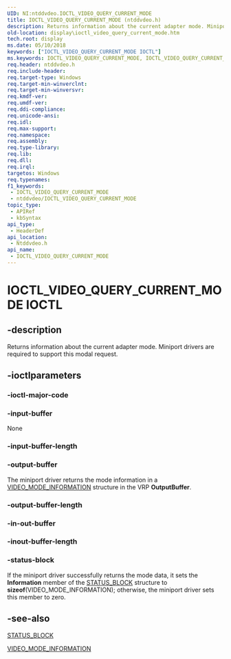 ```yaml
---
UID: NI:ntddvdeo.IOCTL_VIDEO_QUERY_CURRENT_MODE
title: IOCTL_VIDEO_QUERY_CURRENT_MODE (ntddvdeo.h)
description: Returns information about the current adapter mode. Miniport drivers are required to support this modal request.
old-location: display\ioctl_video_query_current_mode.htm
tech.root: display
ms.date: 05/10/2018
keywords: ["IOCTL_VIDEO_QUERY_CURRENT_MODE IOCTL"]
ms.keywords: IOCTL_VIDEO_QUERY_CURRENT_MODE, IOCTL_VIDEO_QUERY_CURRENT_MODE control, IOCTL_VIDEO_QUERY_CURRENT_MODE control code [Display Devices], Video_IOCTLs_18538d0f-5243-4326-850d-9fedf30e17cb.xml, display.ioctl_video_query_current_mode, ntddvdeo/IOCTL_VIDEO_QUERY_CURRENT_MODE
req.header: ntddvdeo.h
req.include-header: 
req.target-type: Windows
req.target-min-winverclnt: 
req.target-min-winversvr: 
req.kmdf-ver: 
req.umdf-ver: 
req.ddi-compliance: 
req.unicode-ansi: 
req.idl: 
req.max-support: 
req.namespace: 
req.assembly: 
req.type-library: 
req.lib: 
req.dll: 
req.irql: 
targetos: Windows
req.typenames: 
f1_keywords:
 - IOCTL_VIDEO_QUERY_CURRENT_MODE
 - ntddvdeo/IOCTL_VIDEO_QUERY_CURRENT_MODE
topic_type:
 - APIRef
 - kbSyntax
api_type:
 - HeaderDef
api_location:
 - Ntddvdeo.h
api_name:
 - IOCTL_VIDEO_QUERY_CURRENT_MODE
---
```


# IOCTL_VIDEO_QUERY_CURRENT_MODE IOCTL


## -description

Returns information about the current adapter mode. Miniport drivers are required to support this modal request.

## -ioctlparameters

### -ioctl-major-code

### -input-buffer

None

### -input-buffer-length

### -output-buffer

The miniport driver returns the mode information in a <a href="/windows-hardware/drivers/ddi/ntddvdeo/ns-ntddvdeo-_video_mode_information">VIDEO_MODE_INFORMATION</a> structure in the VRP <b>OutputBuffer</b>.

### -output-buffer-length

### -in-out-buffer

### -inout-buffer-length

### -status-block

If the miniport driver successfully returns the mode data, it sets the <b>Information</b> member of the <a href="/windows-hardware/drivers/ddi/video/ns-video-_status_block">STATUS_BLOCK</a> structure to <b>sizeof</b>(VIDEO_MODE_INFORMATION); otherwise, the miniport driver sets this member to zero.

## -see-also

<a href="/windows-hardware/drivers/ddi/video/ns-video-_status_block">STATUS_BLOCK</a>



<a href="/windows-hardware/drivers/ddi/ntddvdeo/ns-ntddvdeo-_video_mode_information">VIDEO_MODE_INFORMATION</a>
